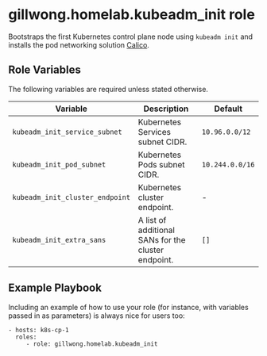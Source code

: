 gillwong.homelab.kubeadm_init role
=========

Bootstraps the first Kubernetes control plane node using `kubeadm init` and installs the pod networking solution [Calico](https://www.tigera.io/project-calico/).

Role Variables
--------------

The following variables are required unless stated otherwise.

| Variable | Description | Default |
| -- | -- | -- |
| `kubeadm_init_service_subnet` | Kubernetes Services subnet CIDR. | `10.96.0.0/12` |
| `kubeadm_init_pod_subnet` | Kubernetes Pods subnet CIDR. | `10.244.0.0/16` |
| `kubeadm_init_cluster_endpoint` | Kubernetes cluster endpoint. | - |
| `kubeadm_init_extra_sans` | A list of additional SANs for the cluster endpoint. | `[]` |

Example Playbook
----------------

Including an example of how to use your role (for instance, with variables passed in as parameters) is always nice for users too:

    - hosts: k8s-cp-1
      roles:
         - role: gillwong.homelab.kubeadm_init
